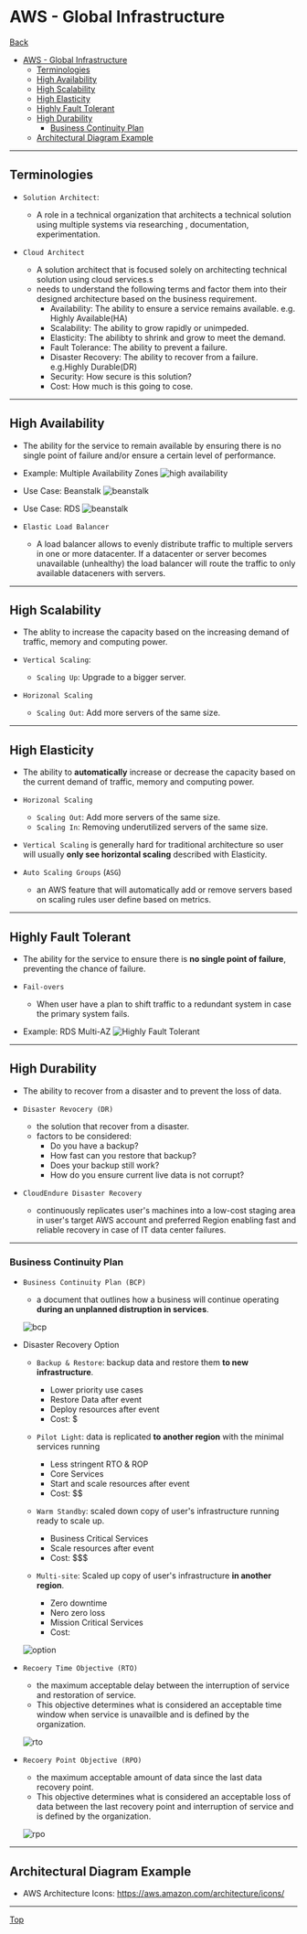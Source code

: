 # AWS - Global Infrastructure

[Back](../index.md)

- [AWS - Global Infrastructure](#aws---global-infrastructure)
  - [Terminologies](#terminologies)
  - [High Availability](#high-availability)
  - [High Scalability](#high-scalability)
  - [High Elasticity](#high-elasticity)
  - [Highly Fault Tolerant](#highly-fault-tolerant)
  - [High Durability](#high-durability)
    - [Business Continuity Plan](#business-continuity-plan)
  - [Architectural Diagram Example](#architectural-diagram-example)

---

## Terminologies

- `Solution Architect`:

  - A role in a technical organization that architects a technical solution using multiple systems via researching , documentation, experimentation.

- `Cloud Architect`
  - A solution architect that is focused solely on architecting technical solution using cloud services.s
  - needs to understand the following terms and factor them into their designed architecture based on the business requirement.
    - Availability: The ability to ensure a service remains available. e.g. Highly Available(HA)
    - Scalability: The ability to grow rapidly or unimpeded.
    - Elasticity: The abilibty to shrink and grow to meet the demand.
    - Fault Tolerance: The ability to prevent a failure.
    - Disaster Recovery: The ability to recover from a failure. e.g.Highly Durable(DR)
    - Security: How secure is this solution?
    - Cost: How much is this going to cose.

---

## High Availability

- The ability for the service to remain available by ensuring there is no single point of failure and/or ensure a certain level of performance.

- Example: Multiple Availability Zones
  ![high availability](./pic/high_availability.png)

- Use Case: Beanstalk
  ![beanstalk](./pic/ha_example_beanstalk01.png)

- Use Case: RDS
  ![beanstalk](./pic/ha_example_rds01.png)

- `Elastic Load Balancer`

  - A load balancer allows to evenly distribute traffic to multiple servers in one or more datacenter. If a datacenter or server becomes unavailable (unhealthy) the load balancer will route the traffic to only available dataceners with servers.

---

## High Scalability

- The ablity to increase the capacity based on the increasing demand of traffic, memory and computing power.

- `Vertical Scaling`:

  - `Scaling Up`: Upgrade to a bigger server.

- `Horizonal Scaling`
  - `Scaling Out`: Add more servers of the same size.

---

## High Elasticity

- The ability to **automatically** increase or decrease the capacity based on the current demand of traffic, memory and computing power.

- `Horizonal Scaling`

  - `Scaling Out`: Add more servers of the same size.
  - `Scaling In`: Removing underutilized servers of the same size.

- `Vertical Scaling` is generally hard for traditional architecture so user will usually **only see horizontal scaling** described with Elasticity.

- `Auto Scaling Groups` (`ASG`)
  - an AWS feature that will automatically add or remove servers based on scaling rules user define based on metrics.

---

## Highly Fault Tolerant

- The ability for the service to ensure there is **no single point of failure**, preventing the chance of failure.

- `Fail-overs`

  - When user have a plan to shift traffic to a redundant system in case the primary system fails.

- Example: RDS Multi-AZ
  ![Highly Fault Tolerant](./pic/highly_fault_tolerant.png)

---

## High Durability

- The ability to recover from a disaster and to prevent the loss of data.

- `Disaster Revocery (DR)`

  - the solution that recover from a disaster.
  - factors to be considered:
    - Do you have a backup?
    - How fast can you restore that backup?
    - Does your backup still work?
    - How do you ensure current live data is not corrupt?

- `CloudEndure Disaster Recovery`
  - continuously replicates user's machines into a low-cost staging area in user's target AWS account and preferred Region enabling fast and reliable recovery in case of IT data center failures.

---

### Business Continuity Plan

- `Business Continuity Plan (BCP)`

  - a document that outlines how a business will continue operating **during an unplanned distruption in services**.

  ![bcp](./pic/disaster_recovery_bcp.png)

- Disaster Recovery Option

  - `Backup & Restore`: backup data and restore them **to new infrastructure**.

    - Lower priority use cases
    - Restore Data after event
    - Deploy resources after event
    - Cost: $

  - `Pilot Light`: data is replicated **to another region** with the minimal services running

    - Less stringent RTO & ROP
    - Core Services
    - Start and scale resources after event
    - Cost: $$

  - `Warm Standby`: scaled down copy of user's infrastructure running ready to scale up.

    - Business Critical Services
    - Scale resources after event
    - Cost: $$$

  - `Multi-site`: Scaled up copy of user's infrastructure **in another region**.
    - Zero downtime
    - Nero zero loss
    - Mission Critical Services
    - Cost: $$$$

  ![option](./pic/disaster_recovery_option.png)

- `Recoery Time Objective (RTO)`

  - the maximum acceptable delay between the interruption of service and restoration of service.
  - This objective determines what is considered an acceptable time window when service is unavailble and is defined by the organization.

  ![rto](./pic/disaster_recovery_rto.png)

- `Recoery Point Objective (RPO)`

  - the maximum acceptable amount of data since the last data recovery point.
  - This objective determines what is considered an acceptable loss of data between the last recovery point and interruption of service and is defined by the organization.

  ![rpo](./pic/disaster_recovery_rpo.png)

---

## Architectural Diagram Example

- AWS Architecture Icons: https://aws.amazon.com/architecture/icons/

---

[Top](#aws---global-infrastructure)
